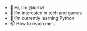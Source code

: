 - 👋 Hi, I’m @lortizt
- 👀 I’m interested in tech and games
- 🌱 I’m currently learning Python
- 📫 How to reach me ...

<!---
lortizt/lortizt is a ✨ special ✨ repository because its `README.md` (this file) appears on your GitHub profile.
You can click the Preview link to take a look at your changes.
--->
